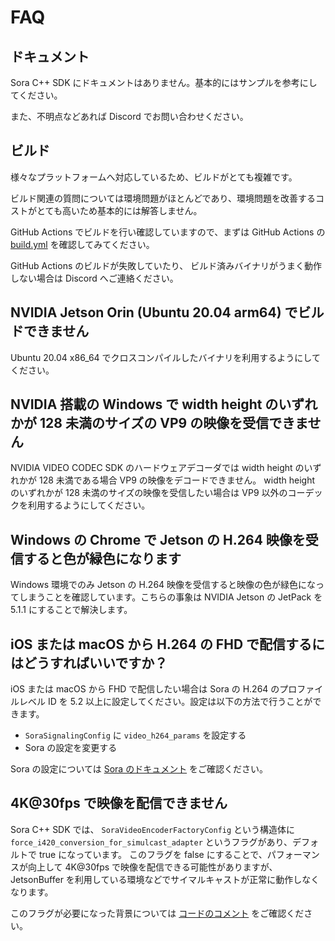 # FAQ

## ドキュメント

Sora C++ SDK にドキュメントはありません。基本的にはサンプルを参考にしてください。

また、不明点などあれば Discord でお問い合わせください。

## ビルド

様々なプラットフォームへ対応しているため、ビルドがとても複雑です。

ビルド関連の質問については環境問題がほとんどであり、環境問題を改善するコストがとても高いため基本的には解答しません。

GitHub Actions でビルドを行い確認していますので、まずは GitHub Actions の [build.yml](https://github.com/shiguredo/sora-cpp-sdk/blob/develop/.github/workflows/build.yml) を確認してみてください。

GitHub Actions のビルドが失敗していたり、
ビルド済みバイナリがうまく動作しない場合は Discord へご連絡ください。

## NVIDIA Jetson Orin (Ubuntu 20.04 arm64) でビルドできません

Ubuntu 20.04 x86_64 でクロスコンパイルしたバイナリを利用するようにしてください。

## NVIDIA 搭載の Windows で width height のいずれかが 128 未満のサイズの VP9 の映像を受信できません

NVIDIA VIDEO CODEC SDK のハードウェアデコーダでは width height のいずれかが 128 未満である場合 VP9 の映像をデコードできません。 width height のいずれかが 128 未満のサイズの映像を受信したい場合は VP9 以外のコーデックを利用するようにしてください。

## Windows の Chrome で Jetson の H.264 映像を受信すると色が緑色になります

Windows 環境でのみ Jetson の H.264 映像を受信すると映像の色が緑色になってしまうことを確認しています。こちらの事象は NVIDIA Jetson の JetPack を 5.1.1 にすることで解決します。

## iOS または macOS から H.264 の FHD で配信するにはどうすればいいですか？

iOS または macOS から FHD で配信したい場合は Sora の H.264 のプロファイルレベル ID を 5.2 以上に設定してください。設定は以下の方法で行うことができます。

- `SoraSignalingConfig` に `video_h264_params` を設定する
- Sora の設定を変更する

Sora の設定については [Sora のドキュメント](https://sora-doc.shiguredo.jp/SORA_CONF#1581db) をご確認ください。

## 4K@30fps で映像を配信できません

Sora C++ SDK では、 `SoraVideoEncoderFactoryConfig` という構造体に `force_i420_conversion_for_simulcast_adapter` というフラグがあり、デフォルトで true になっています。
このフラグを false にすることで、パフォーマンスが向上して 4K@30fps で映像を配信できる可能性がありますが、 JetsonBuffer を利用している環境などでサイマルキャストが正常に動作しなくなります。

このフラグが必要になった背景については [コードのコメント](https://github.com/shiguredo/sora-cpp-sdk/blob/8f6dba9218e0cda7cdefafe64a37c1af9d5e5c9e/include/sora/sora_video_encoder_factory.h#L57-L71) をご確認ください。
